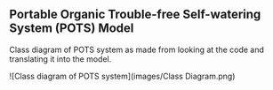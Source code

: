 ## **P**ortable **O**rganic **T**rouble-free **S**elf-watering System (**POTS**) Model
Class diagram of POTS system as made from looking at the code and translating it into the model. 

![Class diagram of POTS system](images/Class Diagram.png)

